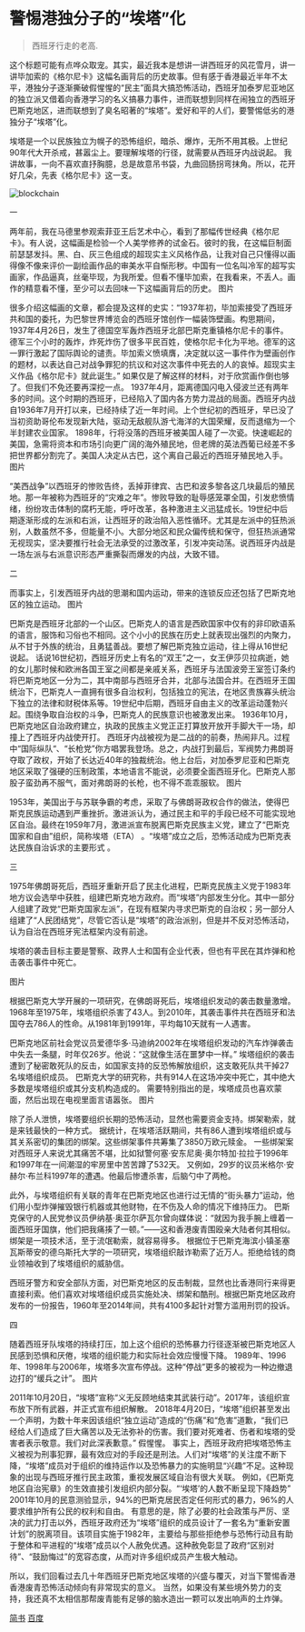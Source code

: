 # 警惕港独分子的“埃塔”化

> 西班牙行走的老高.

这个标题可能有点哗众取宠。其实，最近我本是想讲一讲西班牙的风花雪月，讲一讲毕加索的《格尔尼卡》这幅名画背后的历史故事。但有感于香港最近半年不太平，港独分子逐渐撕破假惺惺的“民主”面具大搞恐怖活动，西班牙加泰罗尼亚地区的独立派又借着向香港学习的名义搞暴力事件，进而联想到同样在闹独立的西班牙巴斯克地区，进而联想到了臭名昭著的“埃塔”。爱好和平的人们，要警惕低劣的港独分子“埃塔”化。

埃塔是一个以民族独立为幌子的恐怖组织，暗杀、爆炸，无所不用其极。上世纪90年代大开杀戒，甚嚣尘上。要理解埃塔的行径，就需要从西班牙内战说起。
我讲故事，一向不喜欢直抒胸臆，总是故意吊书袋，九曲回肠拐弯抹角。所以，花开好几朵，先表《格尔尼卡》这一支。



![blockchain](https://ss0.bdstatic.com/70cFvHSh_Q1YnxGkpoWK1HF6hhy/it/u=702257389,1274025419&fm=27&gp=0.jpg "区块链")



 

一

 

两年前，我在马德里参观索菲亚王后艺术中心，看到了那幅传世经典《格尔尼卡》。有人说，这幅画是检验一个人美学修养的试金石。彼时的我，在这幅巨制面前瑟瑟发抖。黑、白、灰三色组成的超现实主义风格作品，让我对自己只懂得以画得像不像来评价一副绘画作品的审美水平自惭形秽。中国有一位名叫冷军的超写实画家，作品逼真，丝毫毕现，为我所爱。但看不懂毕加索，在我看来，不丢人。画作的精意看不懂，至少可以去回味一下这幅画背后的历史。
图片


很多介绍这幅画的文章，都会提及这样的史实：“1937年初，毕加索接受了西班牙共和国的委托，为巴黎世界博览会的西班牙馆创作一幅装饰壁画。构思期间，1937年4月26日，发生了德国空军轰炸西班牙北部巴斯克重镇格尔尼卡的事件。德军三个小时的轰炸，炸死炸伤了很多平民百姓，使格尔尼卡化为平地。德军的这一罪行激起了国际舆论的谴责。毕加索义愤填膺，决定就以这一事件作为壁画创作的题材，以表达自己对战争罪犯的抗议和对这次事件中死去的人的哀悼。超现实主义作品《格尔尼卡》就此诞生。”
 如果仅是了解这样的材料，对于欣赏画作倒也够了。但我们不免还要再深挖一点。
 1937年4月，距离德国闪电入侵波兰还有两年多的时间。这个时期的西班牙，已经陷入了国内各方势力混战的局面。西班牙内战自1936年7月开打以来，已经持续了近一年时间。上个世纪初的西班牙，早已没了当初资助哥伦布发现新大陆，驱动无敌舰队游弋海洋的大国荣耀，反而退缩为一个半封建农业国家。
 1898年，行将没落的西班牙被美国人碰了一次瓷。快速崛起的美国，急需将资本和市场引向更广阔的海外殖民地，但老牌的英法西葡已经差不多把世界都分割完了。美国人决定从古巴，这个离自己最近的西班牙殖民地入手。
图片


“美西战争”以西班牙的惨败告终，丢掉菲律宾、古巴和波多黎各这几块最后的殖民地。那一年被称为西班牙的“灾难之年”。惨败导致的耻辱感笼罩全国，引发悲愤情绪，纷纷攻击体制的腐朽无能，呼吁改革，各种激进主义迅猛成长。19世纪中后期逐渐形成的左派和右派，让西班牙的政治陷入恶性循环。尤其是左派中的狂热派别，人数虽然不多，但能量不小。大部分地区和民众偏传统和保守，但狂热派通常无视现实，坚决要推行社会无法承受的过激改革，引发冲突动荡。说西班牙内战是一场左派与右派意识形态严重撕裂而爆发的内战，大致不错。
 

二

而事实上，引发西班牙内战的思潮和国内运动，带来的连锁反应还包括了巴斯克地区的独立运动。
图片


巴斯克是西班牙北部的一个山区。巴斯克人的语言是西欧国家中仅有的非印欧语系的语言，服饰和习俗也不相同。这个小小的民族在历史上就表现出强烈的内聚力，从不甘于外族的统治，且勇猛善战。要想了解巴斯克独立运动，往上得从16世纪说起。
话说16世纪初，西班牙历史上有名的“双王”之一，女王伊莎贝拉病逝，她的女儿那时候和欧洲各国王室之间都是亲戚关系，西班牙与法国波旁王室签订条约将巴斯克地区一分为二，其中南部与西班牙合并，北部与法国合并。在西班牙王国统治下，巴斯克人一直拥有很多自治权利，包括独立的宪法，在地区贵族寡头统治下独立的法律和财税体系等。19世纪中后期，西班牙自由主义的改革运动蓬勃兴起。围绕争取自治权的斗争，巴斯克人的民族意识也被激发出来。
1936年10月，巴斯克地区自治政府建立，执政的民族主义党正正打算放开放开手脚大干一场，却撞上了西班牙内战使开打。
西班牙内战被视为是二战的的前奏，热闹非凡。过程中“国际纵队“、“长枪党”你方唱罢我登场。总之，内战打到最后，军阀势力弗朗哥夺取了政权，开始了长达近40年的独裁统治。他上台后，对加泰罗尼亚和巴斯克地区采取了强硬的压制政策，本地语言不能说，必须要全面西班牙化。巴斯克人那股子蛮劲再不服气，面对弗朗哥的长枪，也不得不乖乖服软。
图片


1953年，美国出于与苏联争霸的考虑，采取了与佛朗哥政权合作的做法，使得巴斯克民族运动遇到严重挫折。激进派认为，通过民主和平的手段已经不可能实现地区自治。最终在1959年7月，激进派宣布脱离巴斯克民族主义党，建立了“巴斯克国家和自由”组织，简称埃塔（ETA）   。“埃塔”成立之后，恐怖活动成为巴斯克表达民族自治诉求的主要形式 。
 

 

 

三



1975年佛朗哥死后，西班牙重新开启了民主化进程，巴斯克民族主义党于1983年地方议会选举中获胜，组建巴斯克地方政府。而“埃塔”内部发生分化。其中一部分人组建了政党“巴斯克国家左派”，在现有框架内寻求巴斯克的自治权；另一部分人组建了“人民团结党”，尽管它否认是“埃塔”的政治派别，但是并不反对恐怖活动，认为自治在西班牙宪法框架内没有前途。

埃塔的袭击目标主要是警察、政界人士和国有企业代表，但也有平民在其炸弹和枪击袭击事件中死亡。

图片



根据巴斯克大学开展的一项研究，在佛朗哥死后，埃塔组织发动的袭击数量激增。1968年至1975年，埃塔组织杀害了43人。到2010年，其袭击事件共在西班牙和法国夺去786人的性命。从1981年到1991年，平均每10天就有一人遇害。

巴斯克地区前社会党议员爱德华多·马迪纳2002年在埃塔组织发动的汽车炸弹袭击中失去一条腿，时年仅26岁。他说：“这就像生活在噩梦中一样。”
埃塔组织的袭击遭到了秘密敢死队的反击，如国家支持的反恐怖解放组织，这支敢死队共干掉27名埃塔组织成员。
巴斯克大学的研究称，共有914人在这场冲突中死亡，其中绝大多数是埃塔组织或其分支机构造成的。
需要特别指出的是，埃塔成员也喜欢蒙面，然后出现在电视里面言语嚣张。
图片


除了杀人泄愤，埃塔要组织长期的恐怖活动，显然也需要资金支持。绑架勒索，就是来钱最快的一种方式。
据统计，在埃塔活跃期间，共有86人遭到埃塔组织或与其关系密切的集团的绑架。这些绑架事件共筹集了3850万欧元赎金。
一些绑架案对西班牙人来说尤其痛苦不堪，比如狱警何塞·安东尼奥·奥尔特加·拉拉于1996年和1997年在一间潮湿的牢房里中苦苦蹲了532天。
又例如，29岁的议员米格尔·安赫尔·布兰科1997年的遭遇。他最后惨遭杀害，后脑勺中了两枪。

此外，与埃塔组织有关联的青年在巴斯克地区也进行过无情的“街头暴力”运动，他们用小型炸弹摧毁银行机器或其他财物，在不伤及人命的情况下维持压力。
巴斯克保守的人民党参议员伊纳基·奥亚尔萨瓦尔曾向媒体说：“就因为我手腕上缠着一面西班牙国旗，他们把我痛揍了一顿。”——这和香港废青围殴亲大陆者何其相似。
绑架是一项技术活，至于流氓勒索，就容易得多。
根据位于巴斯克海滨小镇圣塞瓦斯蒂安的德乌斯托大学的一项研究，埃塔组织敲诈勒索了近万人。拒绝给钱的商业领袖收到了埃塔组织的威胁信。

西班牙警方和安全部队方面，对巴斯克地区的反击制裁，显然也比香港同行来得更直接利索。他们喜欢对埃塔组织成员实施处决、绑架和酷刑。根据巴斯克地区政府发布的一份报告，1960年至2014年间，共有4100多起针对警方滥用刑罚的投诉。

 

四

随着西班牙队埃塔的持续打压，加上这个组织的恐怖暴力行径逐渐被巴斯克地区人民感到恐惧和厌倦，埃塔的组织能力和实际社会效应慢慢下降。
1989年、1996年、1998年与2006年，埃塔多次宣布停战。这种“停战”更多的被视为一种边撤退边打的“缓兵之计”。
图片


2011年10月20日，“埃塔”宣称“义无反顾地结束其武装行动”。2017年，该组织宣布放下所有武器，并正式宣布组织解散。
2018年4月20日，“埃塔”组织甚至发出一个声明，为数十年来因该组织“独立运动”造成的“伤痛”和“危害”道歉，“我们已经给人们造成了巨大痛苦以及无法弥补的伤害。我们要对死难者、伤者和埃塔的受害者表示敬意。我们对此深表歉意。”
假惺惺。
事实上，西班牙政府把埃塔恐怖主义被视为刑事犯罪，最有效应对的手段还是刑法。人们对“埃塔”的关注度不断下降，“埃塔”成员对于组织的维持运作以及恐怖暴力的实施明显“兴趣”不足。这种现象的出现与西班牙推行民主政策，重视发展区域自治有很大关联。
例如，《巴斯克地区自治宪章》的生效直接引发组织内部分裂。“‘埃塔’的人数不断呈现下降趋势”
 2001年10月的民意测验显示，94%的巴斯克居民否定任何形式的暴力，96%的人要求维护所有公民的权利和自由。
有意思的是，除了必要的社会政策与严厉、坚决的武力打击以外，西班牙政府还为“埃塔”组织的成员设计了一套名为“重新安置计划”的脱离项目。该项目实施于1982年，主要给与那些拒绝参与恐怖行动且有助于整体和平进程的“埃塔”成员以个人赦免优遇。这种赦免彰显了政府“区别对待”、“鼓励悔过”的宽容态度，从而对许多组织成员产生极大触动。

 

所以，我们回看过去几十年西班牙巴斯克地区埃塔的兴盛与覆灭，对当下警惕香港香港废青恐怖活动倾向有非常现实的意义。
当然，如果没有某些境外势力的支持，我还真不太相信那帮废青能有足够的脑水造出一颗可以发出响声的土炸弹。

[简书](http://jianshu.com)
[百度](http://baidu.com)